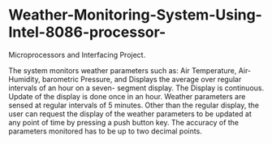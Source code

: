 # Weather-Monitoring-System-Using-Intel-8086-processor-
Microprocessors and Interfacing Project.

The system monitors weather parameters such as: Air Temperature, Air-Humidity, barometric Pressure, and Displays the average over regular intervals of an hour on a seven- segment display. The Display is continuous. Update of the display is done once in an hour. Weather parameters are sensed at regular intervals of 5 minutes.
Other than the regular display, the user can request the display of the weather parameters to be updated at any point of time by pressing a push button key. The accuracy of the parameters monitored has to be up to two decimal points.
